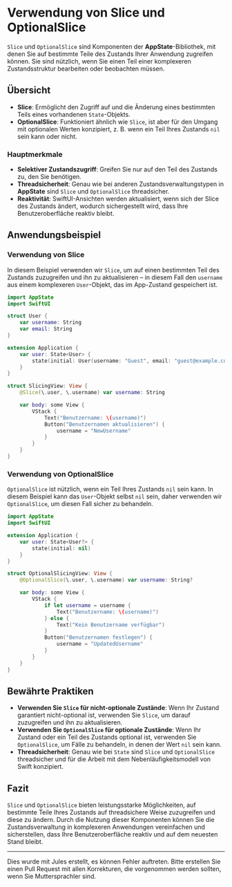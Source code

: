 # Verwendung von Slice und OptionalSlice

`Slice` und `OptionalSlice` sind Komponenten der **AppState**-Bibliothek, mit denen Sie auf bestimmte Teile des Zustands Ihrer Anwendung zugreifen können. Sie sind nützlich, wenn Sie einen Teil einer komplexeren Zustandsstruktur bearbeiten oder beobachten müssen.

## Übersicht

- **Slice**: Ermöglicht den Zugriff auf und die Änderung eines bestimmten Teils eines vorhandenen `State`-Objekts.
- **OptionalSlice**: Funktioniert ähnlich wie `Slice`, ist aber für den Umgang mit optionalen Werten konzipiert, z. B. wenn ein Teil Ihres Zustands `nil` sein kann oder nicht.

### Hauptmerkmale

- **Selektiver Zustandszugriff**: Greifen Sie nur auf den Teil des Zustands zu, den Sie benötigen.
- **Threadsicherheit**: Genau wie bei anderen Zustandsverwaltungstypen in **AppState** sind `Slice` und `OptionalSlice` threadsicher.
- **Reaktivität**: SwiftUI-Ansichten werden aktualisiert, wenn sich der Slice des Zustands ändert, wodurch sichergestellt wird, dass Ihre Benutzeroberfläche reaktiv bleibt.

## Anwendungsbeispiel

### Verwendung von Slice

In diesem Beispiel verwenden wir `Slice`, um auf einen bestimmten Teil des Zustands zuzugreifen und ihn zu aktualisieren – in diesem Fall den `username` aus einem komplexeren `User`-Objekt, das im App-Zustand gespeichert ist.

```swift
import AppState
import SwiftUI

struct User {
    var username: String
    var email: String
}

extension Application {
    var user: State<User> {
        state(initial: User(username: "Guest", email: "guest@example.com"))
    }
}

struct SlicingView: View {
    @Slice(\.user, \.username) var username: String

    var body: some View {
        VStack {
            Text("Benutzername: \(username)")
            Button("Benutzernamen aktualisieren") {
                username = "NewUsername"
            }
        }
    }
}
```

### Verwendung von OptionalSlice

`OptionalSlice` ist nützlich, wenn ein Teil Ihres Zustands `nil` sein kann. In diesem Beispiel kann das `User`-Objekt selbst `nil` sein, daher verwenden wir `OptionalSlice`, um diesen Fall sicher zu behandeln.

```swift
import AppState
import SwiftUI

extension Application {
    var user: State<User?> {
        state(initial: nil)
    }
}

struct OptionalSlicingView: View {
    @OptionalSlice(\.user, \.username) var username: String?

    var body: some View {
        VStack {
            if let username = username {
                Text("Benutzername: \(username)")
            } else {
                Text("Kein Benutzername verfügbar")
            }
            Button("Benutzernamen festlegen") {
                username = "UpdatedUsername"
            }
        }
    }
}
```

## Bewährte Praktiken

- **Verwenden Sie `Slice` für nicht-optionale Zustände**: Wenn Ihr Zustand garantiert nicht-optional ist, verwenden Sie `Slice`, um darauf zuzugreifen und ihn zu aktualisieren.
- **Verwenden Sie `OptionalSlice` für optionale Zustände**: Wenn Ihr Zustand oder ein Teil des Zustands optional ist, verwenden Sie `OptionalSlice`, um Fälle zu behandeln, in denen der Wert `nil` sein kann.
- **Threadsicherheit**: Genau wie bei `State` sind `Slice` und `OptionalSlice` threadsicher und für die Arbeit mit dem Nebenläufigkeitsmodell von Swift konzipiert.

## Fazit

`Slice` und `OptionalSlice` bieten leistungsstarke Möglichkeiten, auf bestimmte Teile Ihres Zustands auf threadsichere Weise zuzugreifen und diese zu ändern. Durch die Nutzung dieser Komponenten können Sie die Zustandsverwaltung in komplexeren Anwendungen vereinfachen und sicherstellen, dass Ihre Benutzeroberfläche reaktiv und auf dem neuesten Stand bleibt.

---
Dies wurde mit Jules erstellt, es können Fehler auftreten. Bitte erstellen Sie einen Pull Request mit allen Korrekturen, die vorgenommen werden sollten, wenn Sie Muttersprachler sind.
